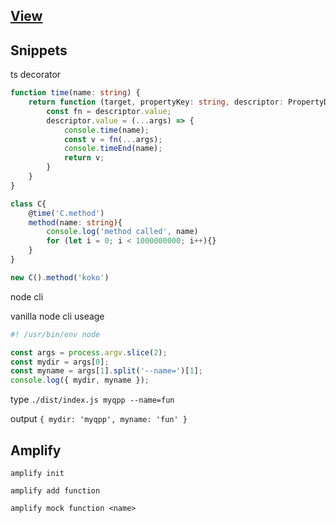 ## [View](https://blog.xyyolab.com)

## Snippets

ts decorator
```ts
function time(name: string) {
    return function (target, propertyKey: string, descriptor: PropertyDescriptor) {
        const fn = descriptor.value;
        descriptor.value = (...args) => {
            console.time(name);
            const v = fn(...args);
            console.timeEnd(name);
            return v;
        }
    }
}

class C{
    @time('C.method')
    method(name: string){
        console.log('method called', name)
        for (let i = 0; i < 1000000000; i++){}
    }
}

new C().method('koko')
```

node cli

vanilla node cli useage
```js
#! /usr/bin/env node

const args = process.argv.slice(2);
const mydir = args[0];
const myname = args[1].split('--name=')[1];
console.log({ mydir, myname });
```
type
`./dist/index.js myqpp --name=fun`

output
`{ mydir: 'myqpp', myname: 'fun' }`


## Amplify

```
amplify init
```

```
amplify add function
```

```
amplify mock function <name>
```


